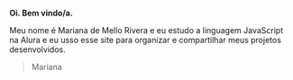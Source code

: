 **Oi. Bem vindo/a.**

Meu nome é Mariana de Mello Rivera e eu estudo a linguagem JavaScript na Alura e eu usso esse site para organizar e compartilhar meus projetos desenvolvidos.

> Mariana
